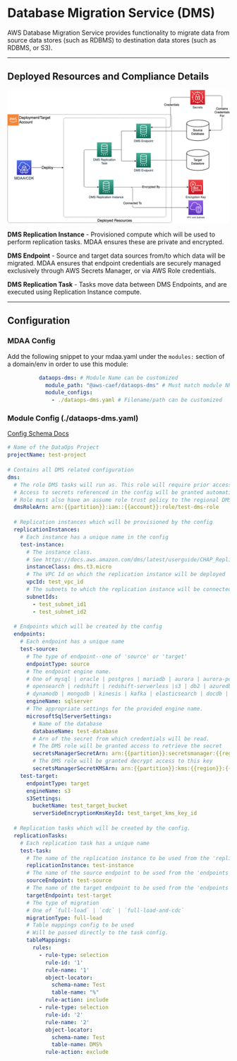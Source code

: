 # Database Migration Service (DMS)

AWS Database Migration Service provides functionality to migrate data from source data stores (such as RDBMS) to destination data stores (such as RDBMS, or S3).

***

## Deployed Resources and Compliance Details

![DMS](../../../constructs/L3/dataops/dataops-dms-l3-construct/docs/DMS.png)

**DMS Replication Instance** - Provisioned compute which will be used to perform replication tasks. MDAA ensures these are private and encrypted.

**DMS Endpoint** - Source and target data sources from/to which data will be migrated. MDAA ensures that endpoint credentials are securely managed exclusively through AWS Secrets Manager, or via AWS Role credentials.

**DMS Replication Task** - Tasks move data between DMS Endpoints, and are executed using Replication Instance compute.

***

## Configuration

### MDAA Config

Add the following snippet to your mdaa.yaml under the `modules:` section of a domain/env in order to use this module:

```yaml
          dataops-dms: # Module Name can be customized
            module_path: "@aws-caef/dataops-dms" # Must match module NPM package name
            module_configs:
              - ./dataops-dms.yaml # Filename/path can be customized
```

### Module Config (./dataops-dms.yaml)

[Config Schema Docs](SCHEMA.md)

```yaml
# Name of the DataOps Project 
projectName: test-project

# Contains all DMS related configuration
dms:
  # The role DMS tasks will run as. This role will require prior access to AWS-service based endpoints.
  # Access to secrets referenced in the config will be granted automatically.
  # Role must also have an assume role trust policy to the regional DMS service name: dms.<region>.amazonaws.com
  dmsRoleArn: arn:{{partition}}:iam::{{account}}:role/test-dms-role

  # Replication instances which will be provisioned by the config
  replicationInstances:
    # Each instance has a unique name in the config
    test-instance:
      # The instance class.
      # See https://docs.aws.amazon.com/dms/latest/userguide/CHAP_ReplicationInstance.Types.html for options
      instanceClass: dms.t3.micro
      # The VPC Id on which the replication instance will be deployed
      vpcId: test_vpc_id
      # The subnets to which the replication instance will be connected.
      subnetIds:
        - test_subnet_id1
        - test_subnet_id2

  # Endpoints which will be created by the config
  endpoints:
    # Each endpoint has a unique name
    test-source:
      # The type of endpoint--one of 'source' or 'target'
      endpointType: source
      # The endpoint engine name. 
      # One of mysql | oracle | postgres | mariadb | aurora | aurora-postgresql | 
      # opensearch | redshift | redshift-serverless |s3 | db2 | azuredb | sybase | 
      # dynamodb | mongodb | kinesis | kafka | elasticsearch | docdb | sqlserver | neptune
      engineName: sqlserver
      # The appropriate settings for the provided engine name.
      microsoftSqlServerSettings:
        # Name of the database
        databaseName: test-database
        # Arn of the secret from which credentials will be read.
        # The DMS role will be granted access to retrieve the secret
        secretsManagerSecretArn: arn:{{partition}}:secretsmanager:{{region}}:{{account}}:secret:test-secret-abc123
        # The DMS role will be granted decrypt access to this key
        secretsManagerSecretKMSArn: arn:{{partition}}:kms:{{region}}:{{account}}:key:test-secret-key-id
    test-target:
      endpointType: target
      engineName: s3
      s3Settings:
        bucketName: test_target_bucket
        serverSideEncryptionKmsKeyId: test_target_kms_key_id

  # Replication tasks which will be created by the config.
  replicationTasks:
    # Each replication task has a unique name
    test-task:
      # The name of the replication instance to be used from the 'replicationInstances' section of the config
      replicationInstance: test-instance
      # The name of the source endpoint to be used from the 'endpoints' section of the config
      sourceEndpoint: test-source
      # The name of the target endpoint to be used from the 'endpoints' section of the config
      targetEndpoint: test-target
      # The type of migration
      # One of `full-load` | `cdc` | `full-load-and-cdc`
      migrationType: full-load
      # Table mappings config to be used
      # Will be passed directly to the task config.
      tableMappings:
        rules:
          - rule-type: selection
            rule-id: '1'
            rule-name: '1'
            object-locator:
              schema-name: Test
              table-name: "%"
            rule-action: include
          - rule-type: selection
            rule-id: '2'
            rule-name: '2'
            object-locator:
              schema-name: Test
              table-name: DMS%
            rule-action: exclude
```
